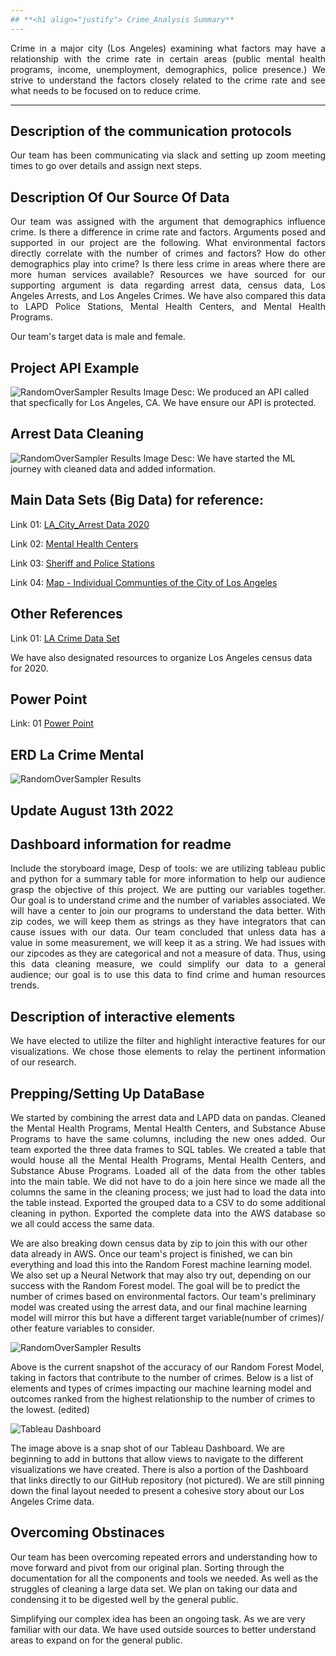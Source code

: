 ```yaml
---
## **<h1 align="justify"> Crime_Analysis Summary**
---
```


<p align="justify"> Crime in a major city (Los Angeles) examining what factors may have a relationship with the crime rate in certain areas (public mental health programs, income, unemployment, demographics, police presence.) We strive to understand the factors closely related to the crime rate and see what needs to be focused on to reduce crime. <p>

---
## Description of the communication protocols
<p align="Justify"> Our team has been communicating via slack and setting up zoom meeting times to go over details and assign next  steps. <p>


## Description Of Our Source Of Data 
<p align="justify"> Our team was assigned with the argument that demographics influence crime. Is there a difference in crime rate and factors.
Arguments posed and supported in our project are the following. What environmental factors directly correlate with the number of crimes and factors? How do other demographics play into crime? Is there less crime in areas where there are more human services available?
Resources we have sourced for our supporting argument is data regarding arrest data, census data, Los Angeles Arrests, and Los Angeles Crimes. We have also compared this data to LAPD Police Stations, Mental Health Centers, and Mental Health Programs.

Our team's target data is male and female.
<p>

## Project API Example 
![RandomOverSampler Results](https://github.com/jwygonik/Crime_Analysis/blob/main/Images/API_EXAMPLE.png?raw=true)
Image Desc: We produced an API called that specfically for Los Angeles, CA. We have ensure our API is protected. 

## Arrest Data Cleaning  
![RandomOverSampler Results](https://github.com/jwygonik/Crime_Analysis/blob/main/Images/ML_RDME.png?raw=true)
Image Desc: We have started the ML journey with cleaned data and added information. 

## Main Data Sets (Big Data) for reference:

Link 01: [LA_City_Arrest Data 2020](https://data.lacity.org/Public-Safety/Arrest-Data-from-2020-to-Present/amvf-fr72)

Link 02: [Mental Health Centers](https://geohub.lacity.org/datasets/lacounty::mental-health-centers/explore?location=33.800844%2C-118.295000%2C9.23&showTable=true)

Link 03: [Sheriff and Police Stations](https://geohub.lacity.org/datasets/lacounty::sheriff-and-police-stations/about)

Link 04: [Map - Individual Communties of the City of Los Angeles](https://www.laalmanac.com/LA/lamap2.php)

## Other References

Link 01: [LA Crime Data Set](https://www.kaggle.com/datasets/stefanoskypritidis/los-angeles-crimes-201019-cleaned-datased)

We have also designated resources to organize Los Angeles census data for 2020.

## Power Point 
Link: 01 [Power Point](https://docs.google.com/presentation/d/1WdwCFRmGpm31yviwYexSAIPkVO8Zu1uPUQ204DITov8/edit#slide=id.p)

## ERD La Crime Mental 
![RandomOverSampler Results](https://github.com/jwygonik/Crime_Analysis/blob/main/Images/ERD-LA_CRIME_MENTAL.png?raw=true)


## Update August 13th 2022 

##  Dashboard information for readme
<p align="Justify"> Include the storyboard image, Desp of tools: we are utilizing tableau public and python for a summary table for more information to help our audience grasp the objective of this project. We are putting our variables together. Our goal is to understand crime and the number of variables associated. We will have a center to join our programs to understand the data better. With zip codes, we will keep them as strings as they have integrators that can cause issues with our data. Our team concluded that unless data has a value in some measurement, we will keep it as a string. We had issues with our zipcodes as they are categorical and not a measure of data. Thus, using this data cleaning measure, we could simplify our data to a general audience; our goal is to use this data to find crime and human resources trends. <p>

## Description of interactive elements

<p align="Justify"> We have elected to utilize the filter and highlight interactive features for our visualizations. We chose those elements to relay the pertinent information of our research. <p>

##  Prepping/Setting Up DataBase

<p align="Justify"> We started by combining the arrest data and LAPD data on pandas. Cleaned the Mental Health Programs, Mental Health Centers, and Substance Abuse Programs to have the same columns, including the new ones added.
Our team exported the three data frames to SQL tables.
We created a table that would house all the Mental Health Programs, Mental Health Centers, and Substance Abuse Programs.
Loaded all of the data from the other tables into the main table.
We did not have to do a join here since we made all the columns the same in the cleaning process; we just had to load the data into the table instead.
Exported the grouped data to a CSV to do some additional cleaning in python.
Exported the complete data into the AWS database so we all could access the same data.

We are also breaking down census data by zip to join this with our other data already in AWS. Once our team's project is finished, we can bin everything and load this into the Random Forest machine learning model. We also set up a Neural Network that may also try out, depending on our success with the Random Forest model. The goal will be to predict the number of crimes based on environmental factors. Our team's preliminary model was created using the arrest data, and our final machine learning model will mirror this but have a different target variable(number of crimes)/ other feature variables to consider.

![RandomOverSampler Results](https://github.com/jwygonik/Crime_Analysis/blob/main/Images/MLSnap.png?raw=true?raw=true)

Above is the current snapshot of the accuracy of our Random Forest Model, taking in factors that contribute to the number of crimes. Below is a list of elements and types of crimes impacting our machine learning model and outcomes ranked from the highest relationship to the number of crimes to the lowest. (edited) 


![Tableau Dashboard](https://github.com/jwygonik/Crime_Analysis/blob/main/Images/Updated_Screenshot_Tableau.png?raw=true?raw=true)

The image above is a snap shot of our Tableau Dashboard. We are beginning to add in buttons that allow views to navigate to the different visualizations we have created. There is also a portion of the Dashboard that links directly to our GitHub repository (not pictured). We are still pinning down the final layout needed to present a cohesive story about our Los Angeles Crime data. 
  
## Overcoming Obstinaces 

Our team has been overcoming repeated errors and understanding how to move forward and pivot from our original plan.
Sorting through the documentation for all the components and tools we needed. As well as the struggles of cleaning a 
large data set. We plan on taking our data and condensing it to be digested well by the general public. 

Simplifying our complex idea has been an ongoing task. As we are very familiar with our data. We have used outside 
sources to better understand areas to expand on for the general public. 

